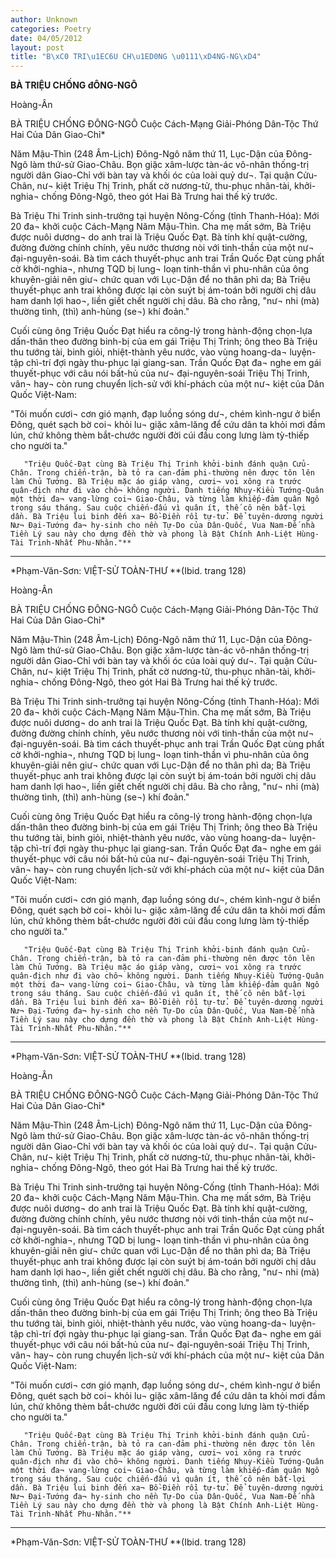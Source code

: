 ```yaml
---
author: Unknown
categories: Poetry
date: 04/05/2012
layout: post
title: "B\xC0 TRI\u1EC6U CH\u1ED0NG \u0111\xD4NG-NG\xD4"
---
```


**BÀ TRIỆU CHỐNG đÔNG-NGÔ**

Hoàng-Ân

BÀ TRIỆU CHỐNG ĐÔNG-NGÔ
Cuộc Cách-Mạng Giải-Phóng Dân-Tộc Thứ Hai Của Dân Giao-Chỉ*


Năm Mậu-Thìn (248 Âm-Lịch) Đông-Ngô năm thứ 11, Lục-Dận của Đông-Ngô làm thứ-sử Giao-Châu. Bọn giặc xâm-lược tàn-ác vô-nhân thống-trị người dân Giao-Chỉ với bàn tay và khối óc của loài quỷ dư¬.  Tại quận Cửu-Chân, nư¬ kiệt Triệu Thị Trinh, phất cờ nương-tử, thu-phục nhân-tài, khởi-nghia¬ chống Đông-Ngô, theo gót Hai Bà Trưng hai thế kỷ trước.

Bà Triệu Thi Trinh sinh-trưởng tại huyện Nông-Cống (tỉnh Thanh-Hóa): Mới 20 đa¬ khởi cuộc Cách-Mạng Năm Mậu-Thìn.  Cha mẹ mất sớm, Bà Triệu được nuôi dương¬ do anh trai là Triệu Quốc Đạt. Bà tính khí quật-cường, đường đường chính chính, yêu nước thương nòi với tinh-thần của một nư¬ đại-nguyên-soái.  Bà tìm cách thuyết-phục anh trai Trần Quốc Đạt cùng phất cờ khởi-nghia¬, nhưng TQD bị lung¬ loạn tinh-thần vì phu-nhân của ông khuyên-giải nên giư¬ chức quan với Lục-Dận để no thân phì da;  Bà Triệu thuyết-phục anh trai không được lại còn suýt bị ám-toán bởi người chị dâu ham danh lợi hao¬, liền giết chết người chị dâu. Bà cho rằng, "nư¬ nhi (mà) thường tình, (thì) anh-hùng (se¬) khí đoản."

Cuối cùng ông Triệu Quốc Đạt hiểu ra công-lý trong hành-động chọn-lựa dấn-thân theo đường binh-bị của em gái Triệu Thị Trinh; ông theo Bà Triệu thu tướng tài, binh giỏi, nhiệt-thành yêu nước, vào vùng hoang-da¬ luyện-tập chì-trí đợi ngày thu-phục lại giang-san.  Trần Quốc Đạt đa¬ nghe em gái thuyết-phục với câu nói bất-hủ của nư¬ đại-nguyên-soái Triệu Thị Trinh, vân¬ hay¬ còn rung chuyển lịch-sử với khí-phách của một nư¬ kiệt của Dân Quốc Việt-Nam:

"Tôi muốn cươi¬ cơn gió mạnh, đạp luồng sóng dư¬, chém kình-ngư ở biển Đông, quét sạch bờ coi¬ khỏi lu¬ giặc xâm-lăng để cứu dân ta khỏi mơi đầm lún, chứ không thèm bắt-chước người đời cúi đầu cong lưng làm tỳ-thiếp cho người ta."

       "Triệu Quốc-Đạt cùng Bà Triệu Thị Trinh khởi-binh đánh quận Cửu-Chân. Trong chiến-trận, bà tỏ ra can-đảm phi-thường nên được tôn lên làm Chủ Tướng. Bà Triệu mặc áo giáp vàng, cươi¬ voi xông ra trước quân-địch như đi vào chô¬ không người. Danh tiếng Nhụy-Kiều Tướng-Quân một thời đa¬ vang-lừng coi¬ Giao-Châu, và từng làm khiếp-đảm quân Ngô trong sáu tháng. Sau cuộc chiến-đấu vì quân ít, thế cô nên bất-lợi dần. Bà Triệu lui binh đến xa¬ Bồ-Điền rồi tự-tử. Để tuyên-dương người Nư¬ Đại-Tướng đa¬ hy-sinh cho nền Tự-Do của Dân-Quốc, Vua Nam-Đế nhà Tiền Lý sau này cho dựng đền thờ và phong là Bật Chính Anh-Liệt Hùng-Tài Trinh-Nhất Phu-Nhân."**

----------------------------------------------
*Phạm-Văn-Sơn: VIỆT-SỬ TOÀN-THƯ
**(Ibid. trang 128)

Hoàng-Ân

BÀ TRIỆU CHỐNG ĐÔNG-NGÔ
Cuộc Cách-Mạng Giải-Phóng Dân-Tộc Thứ Hai Của Dân Giao-Chỉ*


Năm Mậu-Thìn (248 Âm-Lịch) Đông-Ngô năm thứ 11, Lục-Dận của Đông-Ngô làm thứ-sử Giao-Châu. Bọn giặc xâm-lược tàn-ác vô-nhân thống-trị người dân Giao-Chỉ với bàn tay và khối óc của loài quỷ dư¬.  Tại quận Cửu-Chân, nư¬ kiệt Triệu Thị Trinh, phất cờ nương-tử, thu-phục nhân-tài, khởi-nghia¬ chống Đông-Ngô, theo gót Hai Bà Trưng hai thế kỷ trước.

Bà Triệu Thi Trinh sinh-trưởng tại huyện Nông-Cống (tỉnh Thanh-Hóa): Mới 20 đa¬ khởi cuộc Cách-Mạng Năm Mậu-Thìn.  Cha mẹ mất sớm, Bà Triệu được nuôi dương¬ do anh trai là Triệu Quốc Đạt. Bà tính khí quật-cường, đường đường chính chính, yêu nước thương nòi với tinh-thần của một nư¬ đại-nguyên-soái.  Bà tìm cách thuyết-phục anh trai Trần Quốc Đạt cùng phất cờ khởi-nghia¬, nhưng TQD bị lung¬ loạn tinh-thần vì phu-nhân của ông khuyên-giải nên giư¬ chức quan với Lục-Dận để no thân phì da;  Bà Triệu thuyết-phục anh trai không được lại còn suýt bị ám-toán bởi người chị dâu ham danh lợi hao¬, liền giết chết người chị dâu. Bà cho rằng, "nư¬ nhi (mà) thường tình, (thì) anh-hùng (se¬) khí đoản."

Cuối cùng ông Triệu Quốc Đạt hiểu ra công-lý trong hành-động chọn-lựa dấn-thân theo đường binh-bị của em gái Triệu Thị Trinh; ông theo Bà Triệu thu tướng tài, binh giỏi, nhiệt-thành yêu nước, vào vùng hoang-da¬ luyện-tập chì-trí đợi ngày thu-phục lại giang-san.  Trần Quốc Đạt đa¬ nghe em gái thuyết-phục với câu nói bất-hủ của nư¬ đại-nguyên-soái Triệu Thị Trinh, vân¬ hay¬ còn rung chuyển lịch-sử với khí-phách của một nư¬ kiệt của Dân Quốc Việt-Nam:

"Tôi muốn cươi¬ cơn gió mạnh, đạp luồng sóng dư¬, chém kình-ngư ở biển Đông, quét sạch bờ coi¬ khỏi lu¬ giặc xâm-lăng để cứu dân ta khỏi mơi đầm lún, chứ không thèm bắt-chước người đời cúi đầu cong lưng làm tỳ-thiếp cho người ta."

       "Triệu Quốc-Đạt cùng Bà Triệu Thị Trinh khởi-binh đánh quận Cửu-Chân. Trong chiến-trận, bà tỏ ra can-đảm phi-thường nên được tôn lên làm Chủ Tướng. Bà Triệu mặc áo giáp vàng, cươi¬ voi xông ra trước quân-địch như đi vào chô¬ không người. Danh tiếng Nhụy-Kiều Tướng-Quân một thời đa¬ vang-lừng coi¬ Giao-Châu, và từng làm khiếp-đảm quân Ngô trong sáu tháng. Sau cuộc chiến-đấu vì quân ít, thế cô nên bất-lợi dần. Bà Triệu lui binh đến xa¬ Bồ-Điền rồi tự-tử. Để tuyên-dương người Nư¬ Đại-Tướng đa¬ hy-sinh cho nền Tự-Do của Dân-Quốc, Vua Nam-Đế nhà Tiền Lý sau này cho dựng đền thờ và phong là Bật Chính Anh-Liệt Hùng-Tài Trinh-Nhất Phu-Nhân."**

----------------------------------------------
*Phạm-Văn-Sơn: VIỆT-SỬ TOÀN-THƯ
**(Ibid. trang 128)

Hoàng-Ân

BÀ TRIỆU CHỐNG ĐÔNG-NGÔ
Cuộc Cách-Mạng Giải-Phóng Dân-Tộc Thứ Hai Của Dân Giao-Chỉ*


Năm Mậu-Thìn (248 Âm-Lịch) Đông-Ngô năm thứ 11, Lục-Dận của Đông-Ngô làm thứ-sử Giao-Châu. Bọn giặc xâm-lược tàn-ác vô-nhân thống-trị người dân Giao-Chỉ với bàn tay và khối óc của loài quỷ dư¬.  Tại quận Cửu-Chân, nư¬ kiệt Triệu Thị Trinh, phất cờ nương-tử, thu-phục nhân-tài, khởi-nghia¬ chống Đông-Ngô, theo gót Hai Bà Trưng hai thế kỷ trước.

Bà Triệu Thi Trinh sinh-trưởng tại huyện Nông-Cống (tỉnh Thanh-Hóa): Mới 20 đa¬ khởi cuộc Cách-Mạng Năm Mậu-Thìn.  Cha mẹ mất sớm, Bà Triệu được nuôi dương¬ do anh trai là Triệu Quốc Đạt. Bà tính khí quật-cường, đường đường chính chính, yêu nước thương nòi với tinh-thần của một nư¬ đại-nguyên-soái.  Bà tìm cách thuyết-phục anh trai Trần Quốc Đạt cùng phất cờ khởi-nghia¬, nhưng TQD bị lung¬ loạn tinh-thần vì phu-nhân của ông khuyên-giải nên giư¬ chức quan với Lục-Dận để no thân phì da;  Bà Triệu thuyết-phục anh trai không được lại còn suýt bị ám-toán bởi người chị dâu ham danh lợi hao¬, liền giết chết người chị dâu. Bà cho rằng, "nư¬ nhi (mà) thường tình, (thì) anh-hùng (se¬) khí đoản."

Cuối cùng ông Triệu Quốc Đạt hiểu ra công-lý trong hành-động chọn-lựa dấn-thân theo đường binh-bị của em gái Triệu Thị Trinh; ông theo Bà Triệu thu tướng tài, binh giỏi, nhiệt-thành yêu nước, vào vùng hoang-da¬ luyện-tập chì-trí đợi ngày thu-phục lại giang-san.  Trần Quốc Đạt đa¬ nghe em gái thuyết-phục với câu nói bất-hủ của nư¬ đại-nguyên-soái Triệu Thị Trinh, vân¬ hay¬ còn rung chuyển lịch-sử với khí-phách của một nư¬ kiệt của Dân Quốc Việt-Nam:

"Tôi muốn cươi¬ cơn gió mạnh, đạp luồng sóng dư¬, chém kình-ngư ở biển Đông, quét sạch bờ coi¬ khỏi lu¬ giặc xâm-lăng để cứu dân ta khỏi mơi đầm lún, chứ không thèm bắt-chước người đời cúi đầu cong lưng làm tỳ-thiếp cho người ta."

       "Triệu Quốc-Đạt cùng Bà Triệu Thị Trinh khởi-binh đánh quận Cửu-Chân. Trong chiến-trận, bà tỏ ra can-đảm phi-thường nên được tôn lên làm Chủ Tướng. Bà Triệu mặc áo giáp vàng, cươi¬ voi xông ra trước quân-địch như đi vào chô¬ không người. Danh tiếng Nhụy-Kiều Tướng-Quân một thời đa¬ vang-lừng coi¬ Giao-Châu, và từng làm khiếp-đảm quân Ngô trong sáu tháng. Sau cuộc chiến-đấu vì quân ít, thế cô nên bất-lợi dần. Bà Triệu lui binh đến xa¬ Bồ-Điền rồi tự-tử. Để tuyên-dương người Nư¬ Đại-Tướng đa¬ hy-sinh cho nền Tự-Do của Dân-Quốc, Vua Nam-Đế nhà Tiền Lý sau này cho dựng đền thờ và phong là Bật Chính Anh-Liệt Hùng-Tài Trinh-Nhất Phu-Nhân."**

----------------------------------------------
*Phạm-Văn-Sơn: VIỆT-SỬ TOÀN-THƯ
**(Ibid. trang 128)
